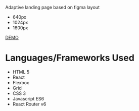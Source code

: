Adaptive landing page based on figma layout

<ul>
  <li>640px</li>
  <li>1024px</li>
  <li>1600px</li>
</ul>

[DEMO](https://helexi.github.io/layout-unicorn-power/)

<h1>Languages/Frameworks Used</h1>
<ul>
  <li>HTML 5</li>
  <li>React</li>
  <li>Flexbox</li>
  <li>Grid</li>
  <li>CSS 3</li>
  <li>Javascript ES6</li>
  <li>React Router v6</li>
</ul>
